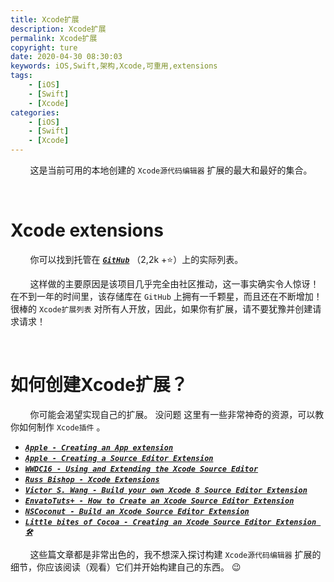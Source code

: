 ```yaml
---
title: Xcode扩展
description: Xcode扩展
permalink: Xcode扩展
copyright: ture
date: 2020-04-30 08:30:03
keywords: iOS,Swift,架构,Xcode,可重用,extensions
tags:
    - [iOS]
    - [Swift]
    - [Xcode]
categories:
    - [iOS]
    - [Swift]
    - [Xcode]
---
```


&nbsp;&nbsp;&nbsp;&nbsp;&nbsp;&nbsp;&nbsp;&nbsp;这是当前可用的本地创建的 ```Xcode源代码编辑器``` 扩展的最大和最好的集合。

</br>

# **Xcode extensions**

&nbsp;&nbsp;&nbsp;&nbsp;&nbsp;&nbsp;&nbsp;&nbsp;你可以找到托管在 [***```GitHub```***](https://github.com/theswiftdev/awesome-xcode-extensions "") （2,2k +⭐️）上的实际列表。

&nbsp;&nbsp;&nbsp;&nbsp;&nbsp;&nbsp;&nbsp;&nbsp;这样做的主要原因是该项目几乎完全由社区推动，这一事实确实令人惊讶！ 在不到一年的时间里，该存储库在 ```GitHub``` 上拥有一千颗星，而且还在不断增加！ 很棒的 ```Xcode扩展列表``` 对所有人开放，因此，如果你有扩展，请不要犹豫并创建请求请求！


<!-- more -->

</br>

# **如何创建Xcode扩展？**

&nbsp;&nbsp;&nbsp;&nbsp;&nbsp;&nbsp;&nbsp;&nbsp;你可能会渴望实现自己的扩展。 没问题 这里有一些非常神奇的资源，可以教你如何制作 ```Xcode插件``` 。

+ [***```Apple - Creating an App extension```***](https://developer.apple.com/library/archive/documentation/General/Conceptual/ExtensibilityPG/ExtensionCreation.html "")
+ [***```Apple - Creating a Source Editor Extension```***](https://developer.apple.com/documentation/xcodekit/creating_a_source_editor_extension "") 
+ [***```WWDC16 - Using and Extending the Xcode Source Editor```***](https://developer.apple.com/videos/play/wwdc2016/414/ "")
+ [***```Russ Bishop - Xcode Extensions```***](http://www.russbishop.net/xcode-extensions "")
+ [***```Victor S. Wang - Build your own Xcode 8 Source Editor Extension```***](http://allblue.me/xcode/2016/06/28/Build-your-own-Xcode-8-source-editor-extension/ "")
+ [***```EnvatoTuts+ - How to Create an Xcode Source Editor Extension```***](https://code.tutsplus.com/tutorials/how-to-create-an-xcode-source-editor-extension--cms-26772 "")
+ [***```NSCoconut - Build an Xcode Source Editor Extension```***](https://www.youtube.com/watch?v=5m9DOuP4udE "")
+ [***```Little bites of Cocoa - Creating an Xcode Source Editor Extension 🛠```***](https://littlebitesofcocoa.com/239-creating-an-xcode-source-editor-extension "")

&nbsp;&nbsp;&nbsp;&nbsp;&nbsp;&nbsp;&nbsp;&nbsp;这些篇文章都是非常出色的，我不想深入探讨构建 ```Xcode源代码编辑器``` 扩展的细节，你应该阅读（观看）它们并开始构建自己的东西。 😉

